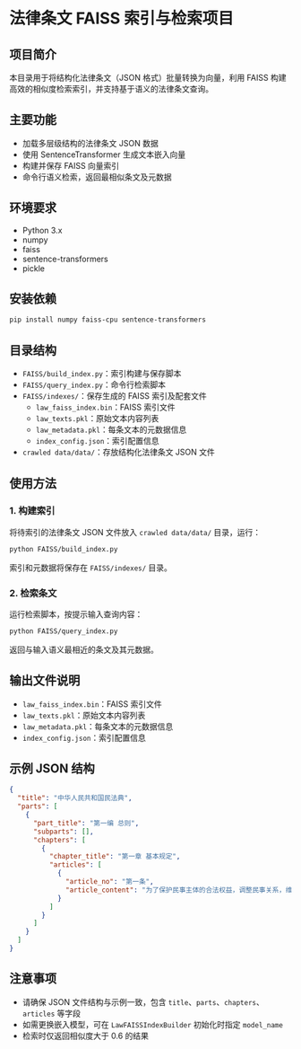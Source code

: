 # 法律条文 FAISS 索引与检索项目

## 项目简介
本目录用于将结构化法律条文（JSON 格式）批量转换为向量，利用 FAISS 构建高效的相似度检索索引，并支持基于语义的法律条文查询。

## 主要功能
- 加载多层级结构的法律条文 JSON 数据
- 使用 SentenceTransformer 生成文本嵌入向量
- 构建并保存 FAISS 向量索引
- 命令行语义检索，返回最相似条文及元数据

## 环境要求
- Python 3.x
- numpy
- faiss
- sentence-transformers
- pickle

## 安装依赖
```bash
pip install numpy faiss-cpu sentence-transformers
```

## 目录结构
- `FAISS/build_index.py`：索引构建与保存脚本
- `FAISS/query_index.py`：命令行检索脚本
- `FAISS/indexes/`：保存生成的 FAISS 索引及配套文件
  - `law_faiss_index.bin`：FAISS 索引文件
  - `law_texts.pkl`：原始文本内容列表
  - `law_metadata.pkl`：每条文本的元数据信息
  - `index_config.json`：索引配置信息
- `crawled data/data/`：存放结构化法律条文 JSON 文件

## 使用方法

### 1. 构建索引
将待索引的法律条文 JSON 文件放入 `crawled data/data/` 目录，运行：
```bash
python FAISS/build_index.py
```
索引和元数据将保存在 `FAISS/indexes/` 目录。

### 2. 检索条文
运行检索脚本，按提示输入查询内容：
```bash
python FAISS/query_index.py
```
返回与输入语义最相近的条文及其元数据。

## 输出文件说明
- `law_faiss_index.bin`：FAISS 索引文件
- `law_texts.pkl`：原始文本内容列表
- `law_metadata.pkl`：每条文本的元数据信息
- `index_config.json`：索引配置信息

## 示例 JSON 结构
```json
{
  "title": "中华人民共和国民法典",
  "parts": [
    {
      "part_title": "第一编 总则",
      "subparts": [],
      "chapters": [
        {
          "chapter_title": "第一章 基本规定",
          "articles": [
            {
              "article_no": "第一条",
              "article_content": "为了保护民事主体的合法权益，调整民事关系，维护社会和经济秩序，适应中国特色社会主义发展要求，弘扬社会主义核心价值观，根据宪法，制定本法。"
            }
          ]
        }
      ]
    }
  ]
}
```

## 注意事项
- 请确保 JSON 文件结构与示例一致，包含 `title`、`parts`、`chapters`、`articles` 等字段
- 如需更换嵌入模型，可在 `LawFAISSIndexBuilder` 初始化时指定 `model_name`
- 检索时仅返回相似度大于 0.6 的结果
